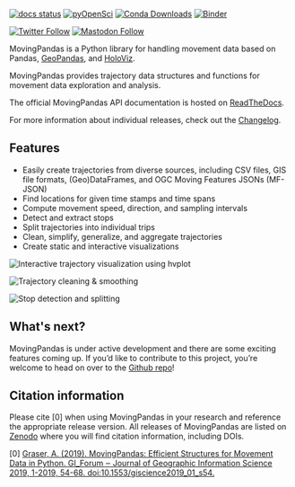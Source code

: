 [![docs status](https://readthedocs.org/projects/movingpandas/badge/?version=main)](https://movingpandas.readthedocs.io/en/main/)
[![pyOpenSci](https://camo.githubusercontent.com/63ff31cdb80a06361e53ac2b9ac0d184118ebd0b/68747470733a2f2f74696e7975726c2e636f6d2f7932326e62387570)](https://github.com/pyOpenSci/software-review/issues/18)
[![Conda Downloads](https://img.shields.io/conda/dn/conda-forge/movingpandas.svg)](https://anaconda.org/conda-forge/movingpandas) 
[![Binder](https://mybinder.org/badge_logo.svg)](https://mybinder.org/v2/gh/movingpandas/movingpandas-examples/main) 

[![Twitter Follow](https://img.shields.io/twitter/follow/MovingPandasOrg)](https://twitter.com/MovingPandasOrg)
[![Mastodon Follow](https://img.shields.io/mastodon/follow/109434720057484377?domain=https%3A%2F%2Ffosstodon.org)](https://fosstodon.org/@movingpandas)

MovingPandas is a Python library for handling movement data based on Pandas, [GeoPandas](https://geopandas.org), and [HoloViz](https://holoviz.org). 

MovingPandas provides trajectory data structures and functions for movement data exploration and analysis.

The official MovingPandas API documentation is hosted on [ReadTheDocs](https://movingpandas.readthedocs.io).

For more information about individual releases, check out the [Changelog](./changelog).


## Features

* Easily create trajectories from diverse sources, including CSV files, GIS file formats, (Geo)DataFrames, and OGC Moving Features JSONs (MF-JSON) 
* Find locations for given time stamps and time spans
* Compute movement speed, direction, and sampling intervals
* Detect and extract stops 
* Split trajectories into individual trips
* Clean, simplify, generalize, and aggregate trajectories 
* Create static and interactive visualizations 

![Interactive trajectory visualization using hvplot](https://user-images.githubusercontent.com/590385/137953765-33f9ce1b-037c-4c86-82b2-0620de5ca28f.gif)

![Trajectory cleaning & smoothing](https://user-images.githubusercontent.com/590385/184359439-52eca394-5df6-40b2-a5b3-54543c3ccf34.png)

![Stop detection and splitting](https://user-images.githubusercontent.com/590385/137953859-3df81568-eda8-4443-96b8-e82e15c03653.png)



## What's next?

MovingPandas is under active development and there are some exciting features coming up. 
If you’d like to contribute to this project, you’re welcome to head on over to the [Github repo](https://github.com/movingpandas/movingpandas)! 


## Citation information

Please cite [0] when using MovingPandas in your research and reference the appropriate release version. All releases of MovingPandas are listed on [Zenodo](https://doi.org/10.5281/zenodo.3710950) where you will find citation information, including DOIs.  

[0] [Graser, A. (2019). MovingPandas: Efficient Structures for Movement Data in Python. GI_Forum ‒ Journal of Geographic Information Science 2019, 1-2019, 54-68. doi:10.1553/giscience2019_01_s54.](https://www.austriaca.at/rootcollection?arp=0x003aba2b)
